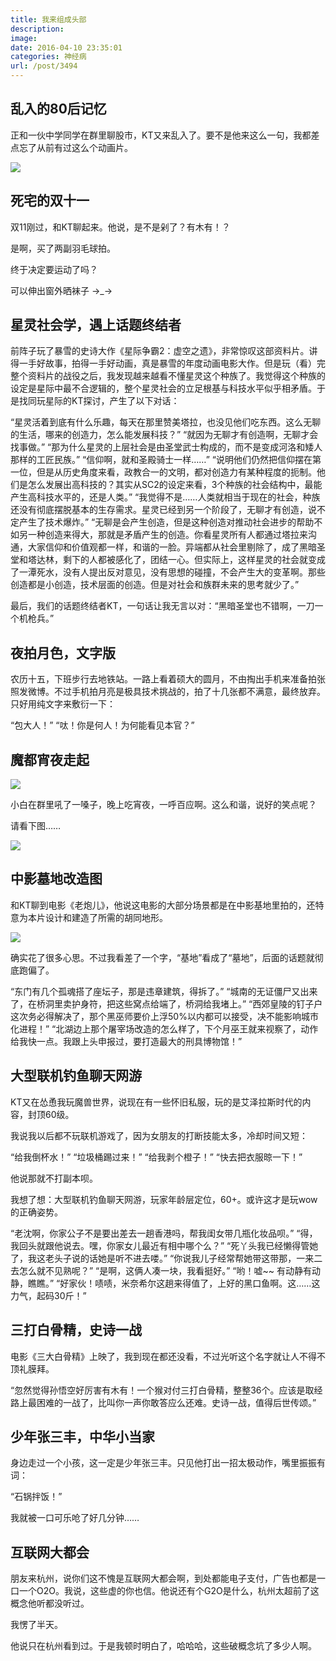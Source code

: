 ```yaml
---
title: 我来组成头部
description: 
image: 
date: 2016-04-10 23:35:01
categories: 神经病
url: /post/3494
---
```


## 乱入的80后记忆

正和一伙中学同学在群里聊股市，KT又来乱入了。要不是他来这么一句，我都差点忘了从前有过这么个动画片。

![](https://storageapi.fleek.co/0a3a8890-e65e-47ce-93d7-0442b9209d38-bucket/blog/posts/2016-04/04-10/Evernote%20Camera%20Roll%2020151112%20103422.jpg)

## 死宅的双十一

双11刚过，和KT聊起来。他说，是不是剁了？有木有！？

是啊，买了两副羽毛球拍。

终于决定要运动了吗？

可以伸出窗外晒袜子  →_→

## 星灵社会学，遇上话题终结者

前阵子玩了暴雪的史诗大作《星际争霸2：虚空之遗》，非常惊叹这部资料片。讲得一手好故事，拍得一手好动画，真是暴雪的年度动画电影大作。但是玩（看）完整个资料片的战役之后，我发现越来越看不懂星灵这个种族了。我觉得这个种族的设定是星际中最不合逻辑的，整个星灵社会的立足根基与科技水平似乎相矛盾。于是找同玩星际的KT探讨，产生了以下对话：

“星灵活着到底有什么乐趣，每天在那里赞美塔拉，也没见他们吃东西。这么无聊的生活，哪来的创造力，怎么能发展科技？”
“就因为无聊才有创造啊，无聊才会找事做。”
“那为什么星灵的上层社会是由圣堂武士构成的，而不是变成河洛和矮人那样的工匠民族。”
“信仰啊，就和圣殿骑士一样……”
“说明他们仍然把信仰摆在第一位，但是从历史角度来看，政教合一的文明，都对创造力有某种程度的扼制。他们是怎么发展出高科技的？其实从SC2的设定来看，3个种族的社会结构中，最能产生高科技水平的，还是人类。”
“我觉得不是……人类就相当于现在的社会，种族还没有彻底摆脱基本的生存需求。星灵已经到另一个阶段了，无聊才有创造，说不定产生了技术爆炸。”
“无聊是会产生创造，但是这种创造对推动社会进步的帮助不如另一种创造来得大，那就是矛盾产生的创造。你看星灵所有人都通过塔拉来沟通，大家信仰和价值观都一样，和谐的一脸。异端都从社会里剔除了，成了黑暗圣堂和塔达林，剩下的人都被感化了，团结一心。但实际上，这样星灵的社会就变成了一潭死水，没有人提出反对意见，没有思想的碰撞，不会产生大的变革啊。那些创造都是小创造，技术层面的创造。但是对社会和族群未来的思考就少了。”

最后，我们的话题终结者KT，一句话让我无言以对：“黑暗圣堂也不错啊，一刀一个机枪兵。”

## 夜拍月色，文字版

农历十五，下班步行去地铁站。一路上看着硕大的圆月，不由掏出手机来准备拍张照发微博。不过手机拍月亮是极具技术挑战的，拍了十几张都不满意，最终放弃。只好用纯文字来敷衍一下：

“包大人！”
“呔！你是何人！为何能看见本官？”

## 魔都宵夜走起

![](https://storageapi.fleek.co/0a3a8890-e65e-47ce-93d7-0442b9209d38-bucket/blog/posts/2016-04/04-10/Evernote%20Camera%20Roll%2020151212%20180513.png)

小白在群里吼了一嗓子，晚上吃宵夜，一呼百应啊。这么和谐，说好的笑点呢？

请看下图……

![](https://storageapi.fleek.co/0a3a8890-e65e-47ce-93d7-0442b9209d38-bucket/blog/posts/2016-04/04-10/Evernote_Camera_Roll_20151212_180513_location.png)

## 中影墓地改造图

和KT聊到电影《老炮儿》，他说这电影的大部分场景都是在中影基地里拍的，还特意为本片设计和建造了所需的胡同地形。

![](https://storageapi.fleek.co/0a3a8890-e65e-47ce-93d7-0442b9209d38-bucket/blog/posts/2016-04/04-10/QQ图片20160114151643.jpg)

确实花了很多心思。不过我看差了一个字，“基地”看成了“墓地”，后面的话题就彻底跑偏了。

“东门有几个孤魂搭了座坛子，那是违章建筑，得拆了。”
“城南的无证僵尸又出来了，在桥洞里卖护身符，把这些窝点给端了，桥洞给我堵上。”
“西郊皇陵的钉子户这次务必得解决了，那个黑巫师要价上浮50%以内都可以接受，决不能影响城市化进程！”
“北湖边上那个屠宰场改造的怎么样了，下个月巫王就来视察了，动作给我快一点。我跟上头申报过，要打造最大的刑具博物馆！”

## 大型联机钓鱼聊天网游

KT又在怂恿我玩魔兽世界，说现在有一些怀旧私服，玩的是艾泽拉斯时代的内容，封顶60级。

我说我以后都不玩联机游戏了，因为女朋友的打断技能太多，冷却时间又短：

“给我倒杯水！”
“垃圾桶踢过来！”
“给我剥个橙子！”
“快去把衣服晾一下！”

他说那就不打副本呗。

我想了想：大型联机钓鱼聊天网游，玩家年龄层定位，60+。或许这才是玩wow的正确姿势。

“老沈啊，你家公子不是要出差去一趟香港吗，帮我闺女带几瓶化妆品呗。”
“得，我回头就跟他说去。嘿，你家女儿最近有相中哪个么？”
“死丫头我已经懒得管她了，我这老头子说的话她是听不进去喽。”
“你说我儿子经常帮她带这带那，一来二去怎么就不见熟呢？”
“是啊，这俩人凑一块，我看挺好。”
“哟！嘘~~ 有动静有动静，瞧瞧。”
“好家伙！啧啧，米奈希尔这趟来得值了，上好的黑口鱼啊。这……这力气，起码30斤！”

## 三打白骨精，史诗一战

电影《三大白骨精》上映了，我到现在都还没看，不过光听这个名字就让人不得不顶礼膜拜。

“忽然觉得孙悟空好厉害有木有！一个猴对付三打白骨精，整整36个。应该是取经路上最困难的一战了，比叫你一声你敢答应么还难。史诗一战，值得后世传颂。”

## 少年张三丰，中华小当家

身边走过一个小孩，这一定是少年张三丰。只见他打出一招太极动作，嘴里振振有词：

“石锅拌饭！”

我就被一口可乐呛了好几分钟……

## 互联网大都会

朋友来杭州，说你们这不愧是互联网大都会啊，到处都能电子支付，广告也都是一口一个O2O。我说，这些虚的你也信。他说还有个G2O是什么，杭州太超前了这概念他听都没听过。

我愣了半天。

他说只在杭州看到过。于是我顿时明白了，哈哈哈，这些破概念坑了多少人啊。
